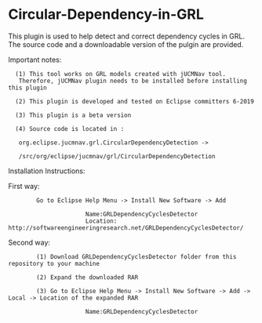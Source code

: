 # Circular-Dependency-in-GRL
This plugin is used to help detect and correct dependency cycles in GRL.
The source code and a downloadable version of the pulgin are provided.

Important notes: 

      (1) This tool works on GRL models created with jUCMNav tool. 
       Therefore, jUCMNav plugin needs to be installed before installing this plugin

      (2) This plugin is developed and tested on Eclipse committers 6-2019

      (3) This plugin is a beta version
         
      (4) Source code is located in :
         
       org.eclipse.jucmnav.grl.CircularDependencyDetection -> 
       
       /src/org/eclipse/jucmnav/grl/CircularDependencyDetection


Installation Instructions:

First way: 

            Go to Eclipse Help Menu -> Install New Software -> Add
                          
                          Name:GRLDependencyCyclesDetector
                          Location: http://softwareengineeringresearch.net/GRLDependencyCyclesDetector/

Second way: 

            (1) Download GRLDependencyCyclesDetector folder from this repository to your machine

            (2) Expand the downloaded RAR 
                        
            (3) Go to Eclipse Help Menu -> Install New Software -> Add -> Local -> Location of the expanded RAR
                               
                          Name:GRLDependencyCyclesDetector
                         

